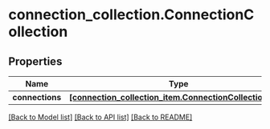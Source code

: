 # connection_collection.ConnectionCollection

## Properties
Name | Type | Description | Notes
------------ | ------------- | ------------- | -------------
**connections** | [**[connection_collection_item.ConnectionCollectionItem]**](ConnectionCollectionItem.md) |  | [optional] 

[[Back to Model list]](../README.md#documentation-for-models) [[Back to API list]](../README.md#documentation-for-api-endpoints) [[Back to README]](../README.md)


